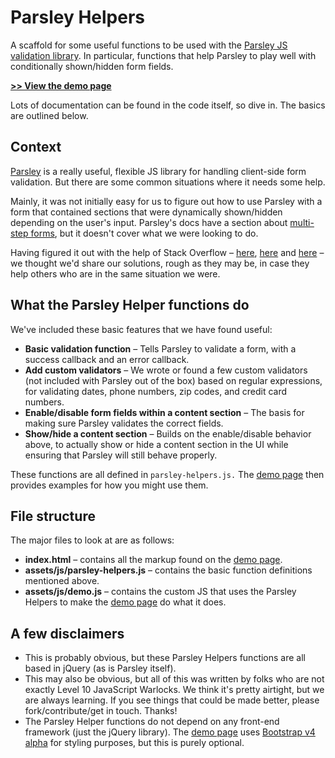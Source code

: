 # Parsley Helpers

A scaffold for some useful functions to be used with the [Parsley JS validation library](http://parsleyjs.org/). In particular, functions that help Parsley to play well with conditionally shown/hidden form fields.

**[>> View the demo page](http://pixelsforhumans.github.io/parsley-helpers/)** 

Lots of documentation can be found in the code itself, so dive in. The basics are outlined below.


## Context

[Parsley](http://parsleyjs.org/) is a really useful, flexible JS library for handling client-side form validation. But there are some common situations where it needs some help.

Mainly, it was not initially easy for us to figure out how to use Parsley with a form that contained sections that were dynamically shown/hidden depending on the user's input. Parsley's docs have a section about [multi-step forms](http://parsleyjs.org/doc/examples/multisteps.html), but it doesn't cover what we were looking to do.

Having figured it out with the help of Stack Overflow – [here](http://stackoverflow.com/a/21885466), [here](http://stackoverflow.com/a/23690330) and [here](http://stackoverflow.com/a/27721395) – we thought we'd share our solutions, rough as they may be, in case they help others who are in the same situation we were.


## What the Parsley Helper functions do

We've included these basic features that we have found useful:

* __Basic validation function__ – Tells Parsley to validate a form, with a success callback and an error callback.
* __Add custom validators__ – We wrote or found a few custom validators (not included with Parsley out of the box) based on regular expressions, for validating dates, phone numbers, zip codes, and credit card numbers.
* __Enable/disable form fields within a content section__ – The basis for making sure Parsley validates the correct fields.
* __Show/hide a content section__ – Builds on the enable/disable behavior above, to actually show or hide a content section in the UI while ensuring that Parsley will still behave properly.

These functions are all defined in `parsley-helpers.js.` The [demo page](http://pixelsforhumans.github.io/parsley-helpers/) then provides examples for how you might use them.


## File structure

The major files to look at are as follows:

* __index.html__ – contains all the markup found on the [demo page](http://pixelsforhumans.github.io/parsley-helpers/).
* __assets/js/parsley-helpers.js__ – contains the basic function definitions mentioned above.
* __assets/js/demo.js__ – contains the custom JS that uses the Parsley Helpers to make the [demo page](http://pixelsforhumans.github.io/parsley-helpers/) do what it does.


## A few disclaimers

* This is probably obvious, but these Parsley Helpers functions are all based in jQuery (as is Parsley itself).
* This may also be obvious, but all of this was written by folks who are not exactly Level 10 JavaScript Warlocks. We think it's pretty airtight, but we are always learning. If you see things that could be made better, please fork/contribute/get in touch. Thanks!
* The Parsley Helper functions do not depend on any front-end framework (just the jQuery library). The [demo page](http://pixelsforhumans.github.io/parsley-helpers/) uses [Bootstrap v4 alpha](http://v4-alpha.getbootstrap.com/) for styling purposes, but this is purely optional. 


